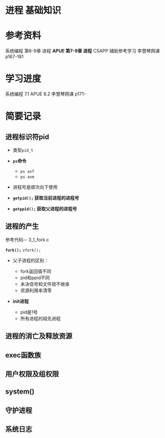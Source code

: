 <!--
 * @Author: yao fanghao
 * @Date: 2023-04-27 22:19:38
 * @LastEditTime: 2023-05-03 17:26:53
 * @LastEditors: yao fanghao
-->
# 进程 基础知识

# 参考资料

系统编程 第6-9章 进程
**APUE 第7-9章 进程**
CSAPP 辅助参考学习
李慧琴网课 p167-181

# 学习进度

系统编程 7.1
APUE 8.2
李慧琴网课 p171-

# 简要记录

## 进程标识符pid

* 类型```pid_t```

* **```ps```命令**
  * ```ps axf```
  * ```ps axm```

* 进程号是顺次向下使用

* **```getpid();``` 获取当前进程的进程号**
* **```getppid();``` 获取父进程的进程号**

## 进程的产生

参考代码-- 3_1_fork.c

**```fork();```** ```vfork();```

* 父子进程的区别：
  * fork返回值不同
  * pid和ppid不同
  * 未决信号和文件锁不继承
  * 资源利用率清零

* **init进程**
  * pid是1号
  * 所有进程的祖先进程

## 进程的消亡及释放资源

## exec函数族

## 用户权限及组权限

## system()

## 守护进程

## 系统日志
